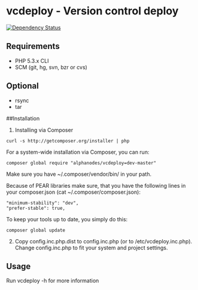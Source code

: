 # vcdeploy - Version control deploy

[![Dependency Status](https://gemnasium.com/alexandermeindl/vcdeploy.svg)](https://gemnasium.com/alexandermeindl/vcdeploy)

## Requirements

* PHP 5.3.x CLI
* SCM (git, hg, svn, bzr or cvs)

## Optional
- rsync
- tar


##Installation

1) Installing via Composer

```
curl -s http://getcomposer.org/installer | php
```

For a system-wide installation via Composer, you can run:
```
composer global require "alphanodes/vcdeploy=dev-master"
```

Make sure you have ~/.composer/vendor/bin/ in your path.

Because of PEAR libraries make sure, that you have the following lines in your composer.json (cat ~/.composer/composer.json):
```
"minimum-stability": "dev",
"prefer-stable": true,
```

To keep your tools up to date, you simply do this:

```
composer global update
```

2) Copy config.inc.php.dist to config.inc.php (or to /etc/vcdeploy.inc.php). Change config.inc.php
to fit your system and project settings.



## Usage

Run vcdeploy -h for more information
